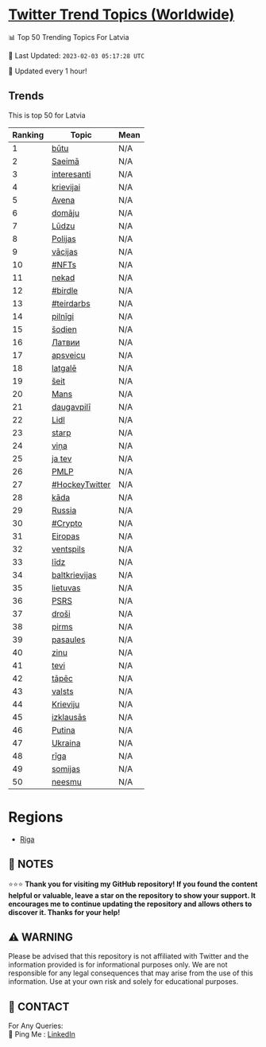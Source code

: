 [Twitter Trend Topics (Worldwide)](https://github.com/ErcinDedeoglu/Twitter-Trend-Topics)
==========


📊 Top 50 Trending Topics For Latvia

📆 Last Updated: `2023-02-03 05:17:28 UTC`

🔧 Updated every 1 hour!


## Trends

This is top 50 for Latvia

| Ranking | Topic | Mean |
| ------- | ------------ | ------------ |
| 1 | [būtu](http://twitter.com/search?q=b%c5%abtu) | N/A |
| 2 | [Saeimā](http://twitter.com/search?q=Saeim%c4%81) | N/A |
| 3 | [interesanti](http://twitter.com/search?q=interesanti) | N/A |
| 4 | [krievijai](http://twitter.com/search?q=krievijai) | N/A |
| 5 | [Avena](http://twitter.com/search?q=Avena) | N/A |
| 6 | [domāju](http://twitter.com/search?q=dom%c4%81ju) | N/A |
| 7 | [Lūdzu](http://twitter.com/search?q=L%c5%abdzu) | N/A |
| 8 | [Polijas](http://twitter.com/search?q=Polijas) | N/A |
| 9 | [vācijas](http://twitter.com/search?q=v%c4%81cijas) | N/A |
| 10 | [#NFTs](http://twitter.com/search?q=%23NFTs) | N/A |
| 11 | [nekad](http://twitter.com/search?q=nekad) | N/A |
| 12 | [#birdle](http://twitter.com/search?q=%23birdle) | N/A |
| 13 | [#teirdarbs](http://twitter.com/search?q=%23teirdarbs) | N/A |
| 14 | [pilnīgi](http://twitter.com/search?q=piln%c4%abgi) | N/A |
| 15 | [šodien](http://twitter.com/search?q=%c5%a1odien) | N/A |
| 16 | [Латвии](http://twitter.com/search?q=%d0%9b%d0%b0%d1%82%d0%b2%d0%b8%d0%b8) | N/A |
| 17 | [apsveicu](http://twitter.com/search?q=apsveicu) | N/A |
| 18 | [latgalē](http://twitter.com/search?q=latgal%c4%93) | N/A |
| 19 | [šeit](http://twitter.com/search?q=%c5%a1eit) | N/A |
| 20 | [Mans](http://twitter.com/search?q=Mans) | N/A |
| 21 | [daugavpilī](http://twitter.com/search?q=daugavpil%c4%ab) | N/A |
| 22 | [Lidl](http://twitter.com/search?q=Lidl) | N/A |
| 23 | [starp](http://twitter.com/search?q=starp) | N/A |
| 24 | [viņa](http://twitter.com/search?q=vi%c5%86a) | N/A |
| 25 | [ja tev](http://twitter.com/search?q=ja+tev) | N/A |
| 26 | [PMLP](http://twitter.com/search?q=PMLP) | N/A |
| 27 | [#HockeyTwitter](http://twitter.com/search?q=%23HockeyTwitter) | N/A |
| 28 | [kāda](http://twitter.com/search?q=k%c4%81da) | N/A |
| 29 | [Russia](http://twitter.com/search?q=Russia) | N/A |
| 30 | [#Crypto](http://twitter.com/search?q=%23Crypto) | N/A |
| 31 | [Eiropas](http://twitter.com/search?q=Eiropas) | N/A |
| 32 | [ventspils](http://twitter.com/search?q=ventspils) | N/A |
| 33 | [līdz](http://twitter.com/search?q=l%c4%abdz) | N/A |
| 34 | [baltkrievijas](http://twitter.com/search?q=baltkrievijas) | N/A |
| 35 | [lietuvas](http://twitter.com/search?q=lietuvas) | N/A |
| 36 | [PSRS](http://twitter.com/search?q=PSRS) | N/A |
| 37 | [droši](http://twitter.com/search?q=dro%c5%a1i) | N/A |
| 38 | [pirms](http://twitter.com/search?q=pirms) | N/A |
| 39 | [pasaules](http://twitter.com/search?q=pasaules) | N/A |
| 40 | [zinu](http://twitter.com/search?q=zinu) | N/A |
| 41 | [tevi](http://twitter.com/search?q=tevi) | N/A |
| 42 | [tāpēc](http://twitter.com/search?q=t%c4%81p%c4%93c) | N/A |
| 43 | [valsts](http://twitter.com/search?q=valsts) | N/A |
| 44 | [Krieviju](http://twitter.com/search?q=Krieviju) | N/A |
| 45 | [izklausās](http://twitter.com/search?q=izklaus%c4%81s) | N/A |
| 46 | [Putina](http://twitter.com/search?q=Putina) | N/A |
| 47 | [Ukraina](http://twitter.com/search?q=Ukraina) | N/A |
| 48 | [rīga](http://twitter.com/search?q=r%c4%abga) | N/A |
| 49 | [somijas](http://twitter.com/search?q=somijas) | N/A |
| 50 | [neesmu](http://twitter.com/search?q=neesmu) | N/A |



# Regions

* [Riga](</Latvia/Riga.md>)



## 📝 NOTES

⭐⭐⭐ **Thank you for visiting my GitHub repository! If you found the content helpful or valuable, leave a star on the repository to show your support. It encourages me to continue updating the repository and allows others to discover it. Thanks for your help!**


## ⚠️ WARNING

Please be advised that this repository is not affiliated with Twitter and the information provided is for informational purposes only. We are not responsible for any legal consequences that may arise from the use of this information. Use at your own risk and solely for educational purposes.


## 📨 CONTACT

 For Any Queries:  
            🏓 Ping Me : [LinkedIn](https://www.linkedin.com/in/ercindedeoglu/)
